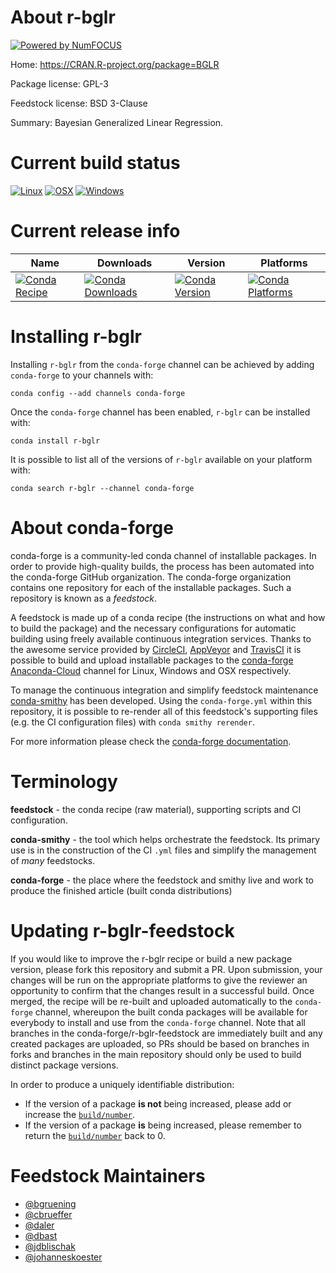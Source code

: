 About r-bglr
============

[![Powered by NumFOCUS](https://img.shields.io/badge/powered%20by-NumFOCUS-orange.svg?style=flat&colorA=E1523D&colorB=007D8A)](http://numfocus.org)

Home: https://CRAN.R-project.org/package=BGLR

Package license: GPL-3

Feedstock license: BSD 3-Clause

Summary: Bayesian Generalized Linear Regression.



Current build status
====================

[![Linux](https://img.shields.io/circleci/project/github/conda-forge/r-bglr-feedstock/master.svg?label=Linux)](https://circleci.com/gh/conda-forge/r-bglr-feedstock)
[![OSX](https://img.shields.io/travis/conda-forge/r-bglr-feedstock/master.svg?label=macOS)](https://travis-ci.org/conda-forge/r-bglr-feedstock)
[![Windows](https://img.shields.io/appveyor/ci/conda-forge/r-bglr-feedstock/master.svg?label=Windows)](https://ci.appveyor.com/project/conda-forge/r-bglr-feedstock/branch/master)

Current release info
====================

| Name | Downloads | Version | Platforms |
| --- | --- | --- | --- |
| [![Conda Recipe](https://img.shields.io/badge/recipe-r--bglr-green.svg)](https://anaconda.org/conda-forge/r-bglr) | [![Conda Downloads](https://img.shields.io/conda/dn/conda-forge/r-bglr.svg)](https://anaconda.org/conda-forge/r-bglr) | [![Conda Version](https://img.shields.io/conda/vn/conda-forge/r-bglr.svg)](https://anaconda.org/conda-forge/r-bglr) | [![Conda Platforms](https://img.shields.io/conda/pn/conda-forge/r-bglr.svg)](https://anaconda.org/conda-forge/r-bglr) |

Installing r-bglr
=================

Installing `r-bglr` from the `conda-forge` channel can be achieved by adding `conda-forge` to your channels with:

```
conda config --add channels conda-forge
```

Once the `conda-forge` channel has been enabled, `r-bglr` can be installed with:

```
conda install r-bglr
```

It is possible to list all of the versions of `r-bglr` available on your platform with:

```
conda search r-bglr --channel conda-forge
```


About conda-forge
=================

conda-forge is a community-led conda channel of installable packages.
In order to provide high-quality builds, the process has been automated into the
conda-forge GitHub organization. The conda-forge organization contains one repository
for each of the installable packages. Such a repository is known as a *feedstock*.

A feedstock is made up of a conda recipe (the instructions on what and how to build
the package) and the necessary configurations for automatic building using freely
available continuous integration services. Thanks to the awesome service provided by
[CircleCI](https://circleci.com/), [AppVeyor](https://www.appveyor.com/)
and [TravisCI](https://travis-ci.org/) it is possible to build and upload installable
packages to the [conda-forge](https://anaconda.org/conda-forge)
[Anaconda-Cloud](https://anaconda.org/) channel for Linux, Windows and OSX respectively.

To manage the continuous integration and simplify feedstock maintenance
[conda-smithy](https://github.com/conda-forge/conda-smithy) has been developed.
Using the ``conda-forge.yml`` within this repository, it is possible to re-render all of
this feedstock's supporting files (e.g. the CI configuration files) with ``conda smithy rerender``.

For more information please check the [conda-forge documentation](https://conda-forge.org/docs/).

Terminology
===========

**feedstock** - the conda recipe (raw material), supporting scripts and CI configuration.

**conda-smithy** - the tool which helps orchestrate the feedstock.
                   Its primary use is in the construction of the CI ``.yml`` files
                   and simplify the management of *many* feedstocks.

**conda-forge** - the place where the feedstock and smithy live and work to
                  produce the finished article (built conda distributions)


Updating r-bglr-feedstock
=========================

If you would like to improve the r-bglr recipe or build a new
package version, please fork this repository and submit a PR. Upon submission,
your changes will be run on the appropriate platforms to give the reviewer an
opportunity to confirm that the changes result in a successful build. Once
merged, the recipe will be re-built and uploaded automatically to the
`conda-forge` channel, whereupon the built conda packages will be available for
everybody to install and use from the `conda-forge` channel.
Note that all branches in the conda-forge/r-bglr-feedstock are
immediately built and any created packages are uploaded, so PRs should be based
on branches in forks and branches in the main repository should only be used to
build distinct package versions.

In order to produce a uniquely identifiable distribution:
 * If the version of a package **is not** being increased, please add or increase
   the [``build/number``](https://conda.io/docs/user-guide/tasks/build-packages/define-metadata.html#build-number-and-string).
 * If the version of a package **is** being increased, please remember to return
   the [``build/number``](https://conda.io/docs/user-guide/tasks/build-packages/define-metadata.html#build-number-and-string)
   back to 0.

Feedstock Maintainers
=====================

* [@bgruening](https://github.com/bgruening/)
* [@cbrueffer](https://github.com/cbrueffer/)
* [@daler](https://github.com/daler/)
* [@dbast](https://github.com/dbast/)
* [@jdblischak](https://github.com/jdblischak/)
* [@johanneskoester](https://github.com/johanneskoester/)

